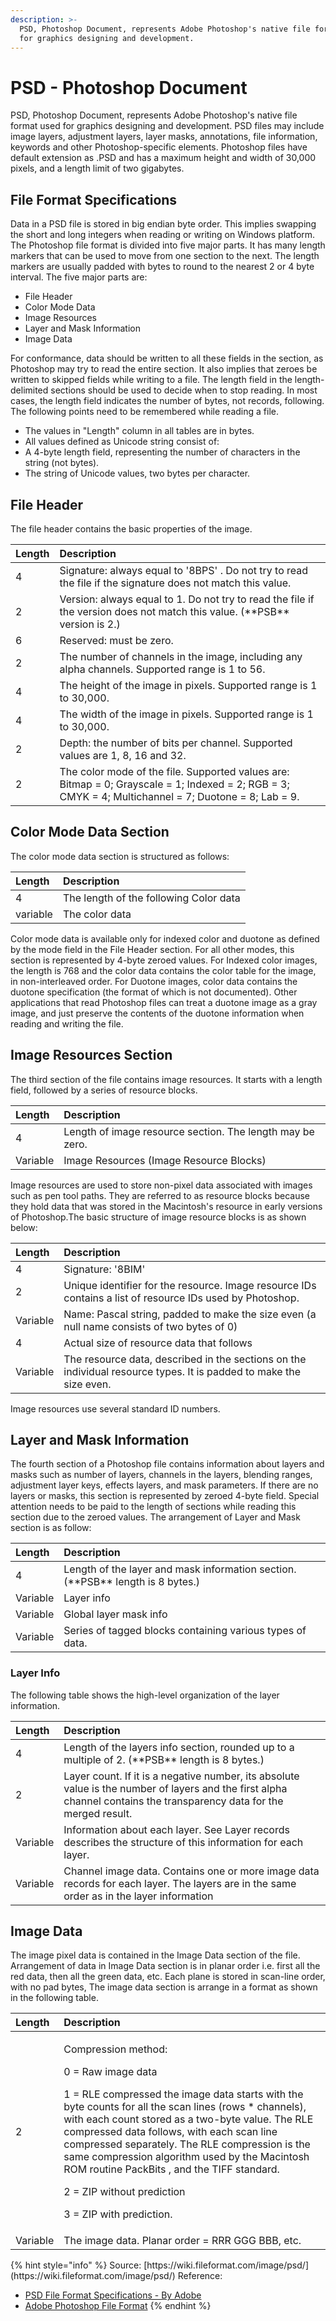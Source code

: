 ```yaml
---
description: >-
  PSD, Photoshop Document, represents Adobe Photoshop's native file format used
  for graphics designing and development.
---
```


# PSD - Photoshop Document

PSD, Photoshop Document, represents Adobe Photoshop's native file format used for graphics designing and development. PSD files may include image layers, adjustment layers, layer masks, annotations, file information, keywords and other Photoshop-specific elements. Photoshop files have default extension as .PSD and has a maximum height and width of 30,000 pixels, and a length limit of two gigabytes.

## File Format Specifications

Data in a PSD file is stored in big endian byte order. This implies swapping the short and long integers when reading or writing on Windows platform. The Photoshop file format is divided into five major parts. It has many length markers that can be used to move from one section to the next. The length markers are usually padded with bytes to round to the nearest 2 or 4 byte interval. The five major parts are:

* File Header
* Color Mode Data
* Image Resources
* Layer and Mask Information
* Image Data

For conformance, data should be written to all these fields in the section, as Photoshop may try to read the entire section. It also implies that zeroes be written to skipped fields while writing to a file. The length field in the length-delimited sections should be used to decide when to stop reading. In most cases, the length field indicates the number of bytes, not records, following. The following points need to be remembered while reading a file.

* The values in "Length" column in all tables are in bytes.
* All values defined as Unicode string consist of:
* A 4-byte length field, representing the number of characters in the string \(not bytes\).
* The string of Unicode values, two bytes per character.

## File Header

The file header contains the basic properties of the image.

| Length | Description |
| :--- | :--- |
| 4 | Signature: always equal to '8BPS' . Do not try to read the file if the signature does not match this value. |
| 2 | Version: always equal to 1. Do not try to read the file if the version does not match this value. \(\*\*PSB\*\* version is 2.\) |
| 6 | Reserved: must be zero. |
| 2 | The number of channels in the image, including any alpha channels. Supported range is 1 to 56. |
| 4 | The height of the image in pixels. Supported range is 1 to 30,000. |
| 4 | The width of the image in pixels. Supported range is 1 to 30,000. |
| 2 | Depth: the number of bits per channel. Supported values are 1, 8, 16 and 32. |
| 2 | The color mode of the file. Supported values are: Bitmap = 0; Grayscale = 1; Indexed = 2; RGB = 3; CMYK = 4; Multichannel = 7; Duotone = 8; Lab = 9. |

## Color Mode Data Section

The color mode data section is structured as follows:

| Length | Description |
| :--- | :--- |
| 4 | The length of the following Color data |
| variable | The color data |

Color mode data is available only for indexed color and duotone as defined by the mode field in the File Header section. For all other modes, this section is represented by 4-byte zeroed values. For Indexed color images, the length is 768 and the color data contains the color table for the image, in non-interleaved order. For Duotone images, color data contains the duotone specification \(the format of which is not documented\). Other applications that read Photoshop files can treat a duotone image as a gray image, and just preserve the contents of the duotone information when reading and writing the file.

## Image Resources Section

The third section of the file contains image resources. It starts with a length field, followed by a series of resource blocks.

| Length | Description |
| :--- | :--- |
| 4 | Length of image resource section. The length may be zero. |
| Variable | Image Resources \(Image Resource Blocks\) |

Image resources are used to store non-pixel data associated with images such as pen tool paths. They are referred to as resource blocks because they hold data that was stored in the Macintosh's resource in early versions of Photoshop.The basic structure of image resource blocks is as shown below:

| Length | Description |
| :--- | :--- |
| 4 | Signature: '8BIM' |
| 2 | Unique identifier for the resource. Image resource IDs contains a list of resource IDs used by Photoshop. |
| Variable | Name: Pascal string, padded to make the size even \(a null name consists of two bytes of 0\) |
| 4 | Actual size of resource data that follows |
| Variable | The resource data, described in the sections on the individual resource types. It is padded to make the size even. |

Image resources use several standard ID numbers.

## Layer and Mask Information

The fourth section of a Photoshop file contains information about layers and masks such as number of layers, channels in the layers, blending ranges, adjustment layer keys, effects layers, and mask parameters. If there are no layers or masks, this section is represented by zeroed 4-byte field. Special attention needs to be paid to the length of sections while reading this section due to the zeroed values. The arrangement of Layer and Mask section is as follow:

| Length | Description |
| :--- | :--- |
| 4 | Length of the layer and mask information section. \(\*\*PSB\*\* length is 8 bytes.\) |
| Variable | Layer info |
| Variable | Global layer mask info |
| Variable | Series of tagged blocks containing various types of data. |

### **Layer Info**

The following table shows the high-level organization of the layer information.

| Length | Description |
| :--- | :--- |
| 4 | Length of the layers info section, rounded up to a multiple of 2. \(\*\*PSB\*\* length is 8 bytes.\) |
| 2 | Layer count. If it is a negative number, its absolute value is the number of layers and the first alpha channel contains the transparency data for the merged result. |
| Variable | Information about each layer. See Layer records describes the structure of this information for each layer. |
| Variable | Channel image data. Contains one or more image data records for each layer. The layers are in the same order as in the layer information  |

## Image Data

The image pixel data is contained in the Image Data section of the file. Arrangement of data in Image Data section is in planar order i.e. first all the red data, then all the green data, etc. Each plane is stored in scan-line order, with no pad bytes, The image data section is arrange in a format as shown in the following table.

<table>
  <thead>
    <tr>
      <th style="text-align:left">Length</th>
      <th style="text-align:left">Description</th>
    </tr>
  </thead>
  <tbody>
    <tr>
      <td style="text-align:left">2</td>
      <td style="text-align:left">
        <p>Compression method:</p>
        <p>0 = Raw image data</p>
        <p>1 = RLE compressed the image data starts with the byte counts for all
          the scan lines (rows * channels), with each count stored as a two-byte
          value. The RLE compressed data follows, with each scan line compressed
          separately. The RLE compression is the same compression algorithm used
          by the Macintosh ROM routine PackBits , and the TIFF standard.</p>
        <p>2 = ZIP without prediction</p>
        <p>3 = ZIP with prediction.</p>
      </td>
    </tr>
    <tr>
      <td style="text-align:left">Variable</td>
      <td style="text-align:left">The image data. Planar order = RRR GGG BBB, etc.</td>
    </tr>
  </tbody>
</table>{% hint style="info" %}
Source: [https://wiki.fileformat.com/image/psd/](https://wiki.fileformat.com/image/psd/)  
Reference:

* [PSD File Format Specifications - By Adobe](https://www.adobe.com/devnet-apps/photoshop/fileformatashtml/#50577409_pgfId-1030196)
* [Adobe Photoshop File Format](https://en.wikipedia.org/wiki/Adobe_Photoshop#File_format)
{% endhint %}

